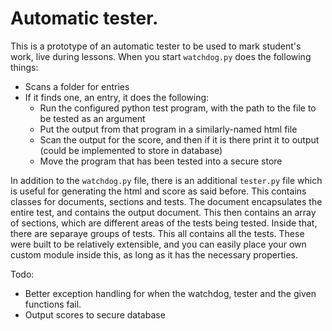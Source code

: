 # Automatic tester.

This is a prototype of an automatic tester to be used to mark student's work, live during lessons. When you start `watchdog.py` does the following things:
* Scans a folder for entries
* If it finds one, an entry, it does the following:
  * Run the configured python test program, with the path to the file to be tested as an argument
  * Put the output from that program in a similarly-named html file
  * Scan the output for the score, and then if it is there print it to output (could be implemented to store in database)
  * Move the program that has been tested into a secure store

In addition to the `watchdog.py` file, there is an additional `tester.py` file which is useful for generating the html and score as said before. This contains classes for documents, sections and tests. The document encapsulates the entire test, and contains the output document. This then contains an array of sections, which are different areas of the tests being tested. Inside that, there are separaye groups of tests. This all contains all the tests. These were built to be relatively extensible, and you can easily place your own custom module inside this, as long as it has the necessary properties.

Todo:
* Better exception handling for when the watchdog, tester and the given functions fail.
* Output scores to secure database